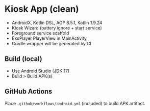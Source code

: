 # Kiosk App (clean)

- AndroidX, Kotlin DSL, AGP 8.5.1, Kotlin 1.9.24
- Kiosk Wizard (battery ignore + start service)
- Foreground service scaffold
- ExoPlayer PlayerView in MainActivity
- Gradle wrapper will be generated by CI

## Build (local)
- Use Android Studio (JDK 17)
- Build > Build APK(s)

## GitHub Actions
Place `.github/workflows/android.yml` (included) to build APK artifact.
